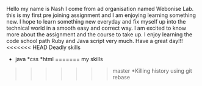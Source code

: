 Hello my name is Nash
I come from ad organisation named Webonise Lab.
this is my first pre joining assignment and I am enjoying learning something new.
I hope to learn something new everyday and fix myself up into the technical world
in a smooth easy and correct way.
I am excited to know more about the assignment and the course to take up.
I enjoy learning the code school path Ruby and Java script very much.
Have a great day!!!
<<<<<<< HEAD
Deadly skills 
* java
*css
*html
=======
my skills
>>>>>>> master
*Killing history using git rebase